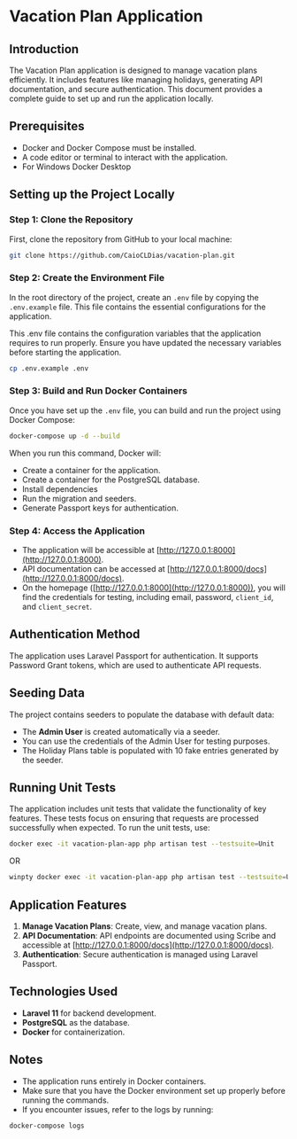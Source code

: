 # Vacation Plan Application

## Introduction

The Vacation Plan application is designed to manage vacation plans efficiently. It includes features like managing holidays, generating API documentation, and secure authentication. This document provides a complete guide to set up and run the application locally.

## Prerequisites

- Docker and Docker Compose must be installed.
- A code editor or terminal to interact with the application.
- For Windows Docker Desktop

## Setting up the Project Locally

### Step 1: Clone the Repository

First, clone the repository from GitHub to your local machine:

```bash
git clone https://github.com/CaioCLDias/vacation-plan.git
```

### Step 2: Create the Environment File

In the root directory of the project, create an `.env` file by copying the `.env.example` file. This file contains the essential configurations for the application.

This .env file contains the configuration variables that the application requires to run properly. Ensure you have updated the necessary variables before starting the application.

```bash
cp .env.example .env
```

### Step 3: Build and Run Docker Containers

Once you have set up the `.env` file, you can build and run the project using Docker Compose:

```bash
docker-compose up -d --build
```

When you run this command, Docker will:

- Create a container for the application.
- Create a container for the PostgreSQL database.
- Install dependencies
- Run the migration and seeders.
- Generate Passport keys for authentication.

### Step 4: Access the Application

- The application will be accessible at [http://127.0.0.1:8000](http://127.0.0.1:8000).
- API documentation can be accessed at [http://127.0.0.1:8000/docs](http://127.0.0.1:8000/docs).
- On the homepage ([http://127.0.0.1:8000](http://127.0.0.1:8000)), you will find the credentials for testing, including email, password, `client_id`, and `client_secret`.

## Authentication Method

The application uses Laravel Passport for authentication. It supports Password Grant tokens, which are used to authenticate API requests.

## Seeding Data

The project contains seeders to populate the database with default data:

- The **Admin User** is created automatically via a seeder.
- You can use the credentials of the Admin User for testing purposes.
- The Holiday Plans table is populated with 10 fake entries generated by the seeder.

## Running Unit Tests

The application includes unit tests that validate the functionality of key features. These tests focus on ensuring that requests are processed successfully when expected.
To run the unit tests, use:

```bash
docker exec -it vacation-plan-app php artisan test --testsuite=Unit
```
OR

```bash
winpty docker exec -it vacation-plan-app php artisan test --testsuite=Unit
```

## Application Features

1. **Manage Vacation Plans**: Create, view, and manage vacation plans.
2. **API Documentation**: API endpoints are documented using Scribe and accessible at [http://127.0.0.1:8000/docs](http://127.0.0.1:8000/docs).
3. **Authentication**: Secure authentication is managed using Laravel Passport.

## Technologies Used

- **Laravel 11** for backend development.
- **PostgreSQL** as the database.
- **Docker** for containerization.


## Notes

- The application runs entirely in Docker containers.
- Make sure that you have the Docker environment set up properly before running the commands.
- If you encounter issues, refer to the logs by running:

```bash
docker-compose logs
```
